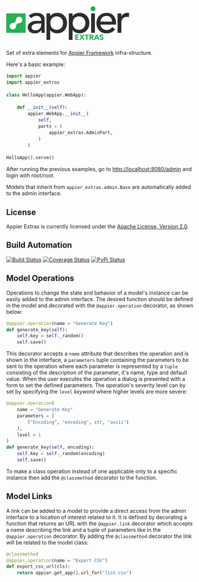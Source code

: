 # [![Appier Framework Extras](res/logo.png)](http://appier_extras.hive.pt)

Set of extra elements for [Appier Framework](http://appier.hive.pt) infra-structure.

Here's a basic example:

```python
import appier
import appier_extras

class HelloApp(appier.WebApp):

    def __init__(self):
        appier.WebApp.__init__(
            self,
            parts = (
                appier_extras.AdminPart,
            )
        )

HelloApp().serve()
```

After running the previous examples, go to [http://localhost:8080/admin](http://localhost:8080/admin)
and login with root/root.

Models that inherit from ``appier_extras.admin.Base`` are automatically added to the admin interface.

## License

Appier Extras is currently licensed under the [Apache License, Version 2.0](http://www.apache.org/licenses/).

## Build Automation

[![Build Status](https://travis-ci.org/hivesolutions/appier_extras.svg?branch=master)](https://travis-ci.org/hivesolutions/appier_extras)
[![Coverage Status](https://coveralls.io/repos/hivesolutions/appier_extras/badge.svg?branch=master)](https://coveralls.io/r/hivesolutions/appier_extras?branch=master)
[![PyPi Status](https://img.shields.io/pypi/v/appier_extras.svg)](https://pypi.python.org/pypi/appier_extras)

## Model Operations

Operations to change the state and behavior of a model's instance can be easily added to the admin interface. The desired function should be defined in the model and decorated with the ``@appier.operation`` decorator, as shown below:

```python
@appier.operation(name = "Generate Key")
def generate_key(self):
    self.key = self._random()
    self.save()
```

This decorator accepts a ``name`` attribute that describes the operation and is shown in the interface, a ``parameters`` tuple containing the parameters to be sent to the operation where each parameter is represented by a ``tuple`` consisting of the description of the parameter, it's name, type and default value. When the user executes the operation a dialog is presented with a form to set the defined parameters. The operation's severity level can by set by specifying the ``level`` <em>keyword</em> where higher levels are more severe: 

```python
@appier.operation(
	name = "Generate Key"
	parameters = (
		("Encoding", "encoding", str, "ascii")
	),
	level = 1
)
def generate_key(self, encoding):
    self.key = self._random(encoding)
    self.save()
```

To make a class operation instead of one applicable only to a specific instance then add the ``@classmethod`` decorator to the function.

## Model Links

A link can be added to a model to provide a direct access from the admin interface to a location of interest related to it. It is defined by decorating a function that returns an URL with the ``@appier.link`` decorator which accepts a name describing the link and a tuple of parameters like in the ``@appier.operation`` decorator. By adding the ``@classmethod`` decorator the link will be related to the model class:

```python
@classmethod
@appier.operation(name = "Export CSV")
def export_csv_url(cls):
    return appier.get_app().url_for("list.csv")
```



